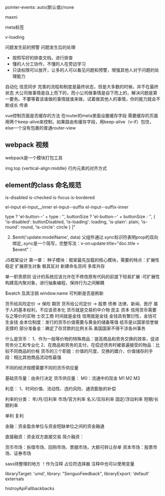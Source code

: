 pointer-events: auto(默认值)/none

maxni

meta标签

v-loading

问题发生前的预警
问题发生后的处理
- 按照写好的排查文档，进行排查
- 懂的人分工协作，不懂的人在旁边学习
- 只读权限可以放开，让多的人可以看见问题和预警，增强其他人对于问题的处理能力

自动化
信息同步
完善的流程和制度是最终状态，但是大多数的时候，并不在最终状态
大公司做事情是自上而下的，而小公司做事情是自下而上的，解决问题是第一要务。不要等着该谁做的事情就谁来做，试着做其他人的事情，你的能力就会不断成长
传承

vue控制页面是否缓存的方法
在router的meta里面设置缓存字段
需要缓存的页面用两个keep-alive来控制，如果路由有缓存字段，用keep-alive（v-if）包住，else一个没有包裹的普通router-view




## webpack 视频

webpack是一个模块打包工具

img.top {vertical-align:middle}   行内元素的对齐方式




## element的class 命名规范
is-disabled
is-checked
is-focus
is-bordered

el-input
el-input__inner
el-input--suffix
el-input--suffix-inner

type ? 'el-button--' + type : '',
buttonSize ? 'el-button--' + buttonSize : '',
{
  'is-disabled': buttonDisabled,
  'is-loading': loading,
  'is-plain': plain,
  'is-round': round,
  'is-circle': circle
}
]"

<template slot="prefix" v-if="$slots.prefix">
  <slot name="prefix"></slot>
</template>

2. $emit('update:modelName', data)
父组件通过.sync标识符表明prop的双向绑定,.sync是一个简写，完整写法：v-on:update:title="doc.title = $event"：

JS框架设计
第一章：
种子模块：框架最先加载的核心模块，需要的特点：扩展性 稳定
扩展原生对象 极其反对
新建命名空间 多库共存


单一职责原则
设计的系统应该允许在不修改原有代码的前提下轻易扩展 :可扩展性
构建高内聚对象，进行抽象编程，保持行为之间解耦




$watch 及其注销
window.name  可判断是否是刷新


货币给风险定价 -> 保险 期货
货币给公司定价 -> 股票 债券
法律、新闻、医疗 属于人的基本权利，不应该资本化
货币就是交易的中介物
民主
资本
信用货币需要与之等价的实物
士农工商
时间就是金钱
信用就是金钱
金钱具有繁衍性，金钱可生金钱 
金本位制度：发行的货币价值需要与黄金的储备等值 
纸币是以国家信誉做支撑的
部分准备金：确定了存贷款的比例关系
美国国家不得干涉各州事务

什么是货币：
1、作为一般等价物的特殊商品：提高商品和劳务交换的效率，促进劳务分工和专业化
2、在商品和劳务的支付，在偿还债务时被普遍接受的物品：比较不同商品的价格
货币的三个职能：价值的尺度、交换的媒介、价值储存的手段：相比其他商品流动性最强

不同的经济规模需要不同的货币供应量

基础货币量：由央行决定
货币供应量：
M0：流通中的现金
M1
M2
M3

利息：
1、时间价值、流动性、违约风险、通货膨胀的补偿

利率的分类：
年/月/日利率
市场/官方利率
名义/实际利率
固定/浮动利率
短期/长期利率

单利 复利

金融：资金盈余单位与资金短缺单位之间的资金融通

直接融资：资金双方直接交易
简介融资：

货币市场：拆借市场、回购市场、票据市场，大额可转让存单
资本市场：股票市场、证券市场







sass待整理的地方
！作为注释
占位符选择器
注释中也可以使用变量




libraryTarget: 'umd',
library: "SenguoFeedback",
libraryExport: 'default'
externals


histroyApiFallbackbacks